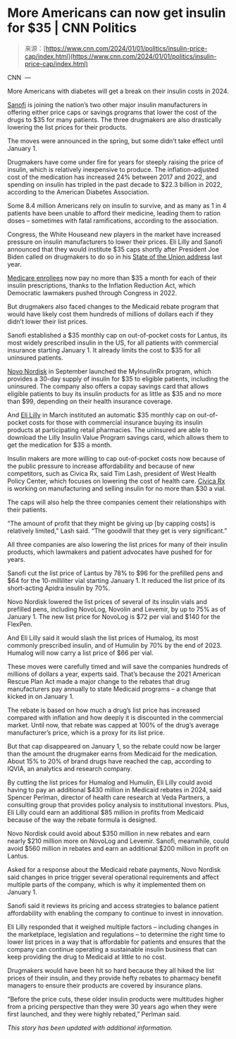 <!--yml
category: 未分类
date: 2024-05-27 14:29:04
-->

# More Americans can now get insulin for $35 | CNN Politics

> 来源：[https://www.cnn.com/2024/01/01/politics/insulin-price-cap/index.html](https://www.cnn.com/2024/01/01/politics/insulin-price-cap/index.html)

CNN  — 

More Americans with diabetes will get a break on their insulin costs in 2024.

[Sanofi](https://www.cnn.com/2023/03/16/health/sanofi-insulin-price-reduction/index.html) is joining the nation’s two other major insulin manufacturers in offering either price caps or savings programs that lower the cost of the drugs to $35 for many patients. The three drugmakers are also drastically lowering the list prices for their products.

The moves were announced in the spring, but some didn’t take effect until January 1.

Drugmakers have come under fire for years for steeply raising the price of insulin, which is relatively inexpensive to produce. The inflation-adjusted cost of the medication has increased 24% between 2017 and 2022, and spending on insulin has tripled in the past decade to $22.3 billion in 2022, according to the American Diabetes Association.

Some 8.4 million Americans rely on insulin to survive, and as many as 1 in 4 patients have been unable to afford their medicine, leading them to ration doses – sometimes with fatal ramifications, according to the association.

Congress, the White Houseand new players in the market have increased pressure on insulin manufacturers to lower their prices. Eli Lilly and Sanofi announced that they would institute $35 caps shortly after President Joe Biden called on drugmakers to do so in his [State of the Union address](https://www.cnn.com/interactive/2023/02/annotated-fact-checked-president-biden-sotu/) last year.

[Medicare enrollees](https://www.cnn.com/2023/01/09/politics/inflation-reduction-act-medicare-insulin-cap/index.html) now pay no more than $35 a month for each of their insulin prescriptions, thanks to the Inflation Reduction Act, which Democratic lawmakers pushed through Congress in 2022.

But drugmakers also faced changes to the Medicaid rebate program that would have likely cost them hundreds of millions of dollars each if they didn’t lower their list prices.

Sanofi established a $35 monthly cap on out-of-pocket costs for Lantus, its most widely prescribed insulin in the US, for all patients with commercial insurance starting January 1\. It already limits the cost to $35 for all uninsured patients.

[Novo Nordisk](https://www.cnn.com/2023/03/14/health/novo-nordisk-insulin-prices/index.html) in September launched the MyInsulinRx program, which provides a 30-day supply of insulin for $35 to eligible patients, including the uninsured. The company also offers a copay savings card that allows eligible patients to buy its insulin products for as little as $35 and no more than $99, depending on their health insurance coverage.

And [Eli Lilly](https://www.cnn.com/2023/03/01/health/eli-lilly-insulin-prices-diabetes/index.html) in March instituted an automatic $35 monthly cap on out-of-pocket costs for those with commercial insurance buying its insulin products at participating retail pharmacies. The uninsured are able to download the Lilly Insulin Value Program savings card, which allows them to get the medication for $35 a month.

Insulin makers are more willing to cap out-of-pocket costs now because of the public pressure to increase affordability and because of new competitors, such as Civica Rx, said Tim Lash, president of West Health Policy Center, which focuses on lowering the cost of health care. [Civica Rx](https://www.cnn.com/2022/03/03/politics/civica-insulin-affordable-drug/index.html) is working on manufacturing and selling insulin for no more than $30 a vial.

The caps will also help the three companies cement their relationships with their patients.

“The amount of profit that they might be giving up [by capping costs] is relatively limited,” Lash said. “The goodwill that they get is very significant.”

All three companies are also lowering the list prices for many of their insulin products, which lawmakers and patient advocates have pushed for for years.

Sanofi cut the list price of Lantus by 78% to $96 for the prefilled pens and $64 for the 10-milliliter vial starting January 1\. It reduced the list price of its short-acting Apidra insulin by 70%.

Novo Nordisk lowered the list prices of several of its insulin vials and prefilled pens, including NovoLog, Novolin and Levemir, by up to 75% as of January 1\. The new list price for NovoLog is $72 per vial and $140 for the FlexPen.

And Eli Lilly said it would slash the list prices of Humalog, its most commonly prescribed insulin, and of Humulin by 70% by the end of 2023\. Humalog will now carry a list price of $66 per vial.

These moves were carefully timed and will save the companies hundreds of millions of dollars a year, experts said. That’s because the 2021 American Rescue Plan Act made a major change to the rebates that drug manufacturers pay annually to state Medicaid programs – a change that kicked in on January 1.

The rebate is based on how much a drug’s list price has increased compared with inflation and how deeply it is discounted in the commercial market. Until now, that rebate was capped at 100% of the drug’s average manufacturer’s price, which is a proxy for its list price.

But that cap disappeared on January 1, so the rebate could now be larger than the amount the drugmaker earns from Medicaid for the medication. About 15% to 20% of brand drugs have reached the cap, according to IQVIA, an analytics and research company.

By cutting the list prices for Humalog and Humulin, Eli Lilly could avoid having to pay an additional $430 million in Medicaid rebates in 2024, said Spencer Perlman, director of health care research at Veda Partners, a consulting group that provides policy analysis to institutional investors. Plus, Eli Lilly could earn an additional $85 million in profits from Medicaid because of the way the rebate formula is designed.

Novo Nordisk could avoid about $350 million in new rebates and earn nearly $210 million more on NovoLog and Levemir. Sanofi, meanwhile, could avoid $560 million in rebates and earn an additional $200 million in profit on Lantus.

Asked for a response about the Medicaid rebate payments, Novo Nordisk said changes in price trigger several operational requirements and affect multiple parts of the company, which is why it implemented them on January 1.

Sanofi said it reviews its pricing and access strategies to balance patient affordability with enabling the company to continue to invest in innovation.

Eli Lilly responded that it weighed multiple factors – including changes in the marketplace, legislation and regulations – to determine the right time to lower list prices in a way that is affordable for patients and ensures that the company can continue operating a sustainable insulin business that can keep providing the drug to Medicaid at little to no cost.

Drugmakers would have been hit so hard because they all hiked the list prices of their insulin, and they provide hefty rebates to pharmacy benefit managers to ensure their products are covered by insurance plans.

“Before the price cuts, these older insulin products were multitudes higher from a pricing perspective than they were 30 years ago when they were first launched, and they were highly rebated,” Perlman said.

*This story has been updated with additional information.*